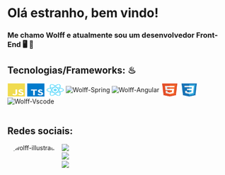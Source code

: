 # Olá estranho, bem vindo!
### Me chamo Wolff e atualmente sou um desenvolvedor Front-End :desktop_computer: 🎨
 

## Tecnologias/Frameworks: ♨ 
<div style="display: inline_block">
    <img align="center" alt="Wolff-Js" height="30" width="40" src="https://raw.githubusercontent.com/devicons/devicon/master/icons/javascript/javascript-plain.svg">
    <img align="center" alt="Wolff-Ts" height="30" width="40" src="https://raw.githubusercontent.com/devicons/devicon/master/icons/typescript/typescript-plain.svg">
    <img align="center" alt="Wolff-React" height="30" width="40" src="https://raw.githubusercontent.com/devicons/devicon/master/icons/react/react-original.svg">
    <img align="center" alt="Wolff-Spring" height="30" width="40" src="https://www.svgrepo.com/show/376350/spring.svg">
    <img align="center" alt="Wolff-Angular" height="30" width="40" src="https://www.svgrepo.com/show/353396/angular-icon.svg">
    <img align="center" alt="Wolff-HTML" height="30" width="40" src="https://raw.githubusercontent.com/devicons/devicon/master/icons/html5/html5-original.svg">
    <img align="center" alt="Wolff-CSS" height="30" width="40" src="https://raw.githubusercontent.com/devicons/devicon/master/icons/css3/css3-original.svg">
    <img align="center" alt="Wolff-Vscode" height="30" width="40" src="https://www.svgrepo.com/show/374171/vscode.svg">
</div>

<Br /> 
  
 ## Redes sociais:
 <div>   
  <img align="left" alt="wolff-illustration" height="150" style="border-radius:50px;" src="https://i.imgur.com/ITtUg2m.jpeg">

  <div style="margin-left: 30px;">
   <a href="https://www.linkedin.com/in/wolffjunior/" target="_blank">
       <img src="https://img.shields.io/badge/-LinkedIn-%230077B5?style=for-the-badge&logo=linkedin&logoColor=white" target="_blank">
   </a> <Br />

   <a href="https://www.instagram.com/wolffzxx/" target="_blank">
       <img src="https://img.shields.io/badge/-Instagram-%23E4405F?style=for-the-badge&logo=instagram&logoColor=white" target="_blank">
   </a> <Br />

   <a href = "mailto:wolfflobo2@gmail.com" >
      <img src="https://img.shields.io/badge/Gmail-D14836?style=for-the-badge&logo=gmail&logoColor=white" target="_blank">
   </a> <Br />
  </div>
 </div>

<!--
**MarcosPatrickExe/MarcosPatrickExe** is a ✨ _special_ ✨ repository because its `README.md` (this file) appears on your GitHub profile.

Here are some ideas to get you started:

- 🔭 I’m currently working on ...
- 🌱 I’m currently learning ...
- 👯 I’m looking to collaborate on ...
- 🤔 I’m looking for help with ...
- 💬 Ask me about ...
- 📫 How to reach me: ...
- 😄 Pronouns: ...
- ⚡ Fun fact: ...
-->
